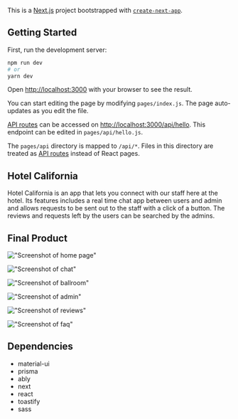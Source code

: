 This is a [Next.js](https://nextjs.org/) project bootstrapped with [`create-next-app`](https://github.com/vercel/next.js/tree/canary/packages/create-next-app).

## Getting Started

First, run the development server:

```bash
npm run dev
# or
yarn dev
```

Open [http://localhost:3000](http://localhost:3000) with your browser to see the result.

You can start editing the page by modifying `pages/index.js`. The page auto-updates as you edit the file.

[API routes](https://nextjs.org/docs/api-routes/introduction) can be accessed on [http://localhost:3000/api/hello](http://localhost:3000/api/hello). This endpoint can be edited in `pages/api/hello.js`.

The `pages/api` directory is mapped to `/api/*`. Files in this directory are treated as [API routes](https://nextjs.org/docs/api-routes/introduction) instead of React pages.

## Hotel California

Hotel California is an app that lets you connect with our staff here at the hotel. Its features includes a real time chat app between users and admin and allows requests to be sent out to the staff with a click of a button. The reviews and requests left by the users can be searched by the admins.

## Final Product

!["Screenshot of home page"](https://github.com/vhuang5564/hotel-california/blob/main/public/index.png)

!["Screenshot of chat"](https://github.com/vhuang5564/hotel-california/blob/main/public/chat.png)

!["Screenshot of ballroom"](https://github.com/vhuang5564/hotel-california/blob/main/public/ballroom_page.png)

!["Screenshot of admin"](https://github.com/vhuang5564/hotel-california/blob/main/public/admin.png)

!["Screenshot of reviews"](https://github.com/vhuang5564/hotel-california/blob/main/public/reviews.png)

!["Screenshot of faq"](https://github.com/vhuang5564/hotel-california/blob/main/public/faq.png)

## Dependencies

- material-ui
- prisma
- ably
- next
- react
- toastify
- sass
